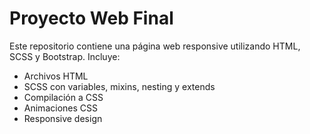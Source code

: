 # Proyecto Web Final

Este repositorio contiene una página web responsive utilizando HTML, SCSS y Bootstrap. Incluye:

- Archivos HTML
- SCSS con variables, mixins, nesting y extends
- Compilación a CSS
- Animaciones CSS
- Responsive design
